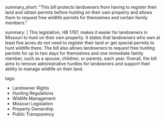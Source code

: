summary_short: "This bill protects landowners from having to register their land and obtain permits before hunting on their own property and allows them to request free wildlife permits for themselves and certain family members."

summary: |
  This legislation, HB 1787, makes it easier for landowners in Missouri to hunt on their own property. It states that landowners who own at least five acres do not need to register their land or get special permits to hunt wildlife there. The bill also allows landowners to request free hunting permits for up to two days for themselves and one immediate family member, such as a spouse, children, or parents, each year. Overall, the bill aims to remove administrative hurdles for landowners and support their ability to manage wildlife on their land.

tags:
  - Landowner Rights
  - Hunting Regulations
  - Wildlife Management
  - Missouri Legislation
  - Property Ownership
  - Public Transparency
